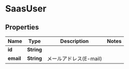

# SaasUser


## Properties

| Name | Type | Description | Notes |
|------------ | ------------- | ------------- | -------------|
|**id** | **String** |  |  |
|**email** | **String** | メールアドレス(E-mail) |  |



